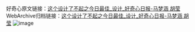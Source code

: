 好奇心原文链接：[这个设计了不起之今日最佳_设计_好奇心日报-马梦涵 胡莹](https://www.qdaily.com/articles/11004.html)
WebArchive归档链接：[这个设计了不起之今日最佳_设计_好奇心日报-马梦涵 胡莹](http://web.archive.org/web/20190623163513/https://www.qdaily.com/articles/11004.html)
![image](http://ww3.sinaimg.cn/large/007d5XDply1g3wgbzc3jaj30u0cgp1kx)